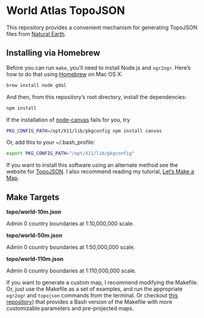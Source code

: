 # World Atlas TopoJSON

This repository provides a convenient mechanism for generating TopoJSON files from [Natural Earth](http://naturalearthdata.com/).

## Installing via Homebrew

Before you can run `make`, you’ll need to install Node.js and `ogr2ogr`. Here’s how to do that using [Homebrew](http://mxcl.github.com/homebrew/) on Mac OS X:

```bash
brew install node gdal
```

And then, from this repository’s root directory, install the dependencies:

```bash
npm install
```

If the installation of [node-canvas](https://github.com/learnboost/node-canvas) fails for you, try

```bash
PKG_CONFIG_PATH=/opt/X11/lib/pkgconfig npm install canvas
```

Or, add this to your ~/.bash_profile:

```bash
export PKG_CONFIG_PATH="/opt/X11/lib/pkgconfig"
```

If you want to install this software using an alternate method see the website for [TopoJSON](https://github.com/mbostock/topojson). I also recommend reading my tutorial, [Let’s Make a Map](http://bost.ocks.org/mike/map/).

## Make Targets

<b>topo/world-10m.json</b>

Admin 0 country boundaries at 1:10,000,000 scale.

<b>topo/world-50m.json</b>

Admin 0 country boundaries at 1:50,000,000 scale.

<b>topo/world-110m.json</b>

Admin 0 country boundaries at 1:110,000,000 scale.

If you want to generate a custom map, I recommend modifying the Makefile. Or, just use the Makefile as a set of examples, and run the appropriate `ogr2ogr` and `topojson` commands from the terminal. Or checkout [this repository](https://github.com/melalj/topojson-map-generator)) that provides a Bash version of the Makefile with more customizable parameters and pre-projected maps.
